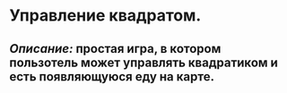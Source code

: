 # Управление квадратом.

## *Описание:* простая игра, в котором пользотель может управлять квадратиком и есть появляющуюся еду на карте.
